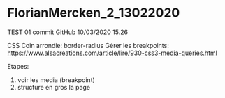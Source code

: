# FlorianMercken_2_13022020
TEST 01 commit GitHub 10/03/2020 15.26


CSS
Coin arrondie: border-radius
Gérer les breakpoints: https://www.alsacreations.com/article/lire/930-css3-media-queries.html


Etapes:
1) voir les media (breakpoint)
2) structure en gros la page
